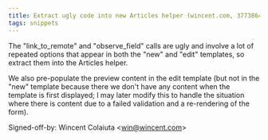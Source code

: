 ```yaml
---
title: Extract ugly code into new Articles helper (wincent.com, 3773864)
tags: snippets
---
```


The "link_to_remote" and "observe_field" calls are ugly and involve a lot of repeated options that appear in both the "new" and "edit" templates, so extract them into the Articles helper.

We also pre-populate the preview content in the edit template (but not in the "new" template because there we don't have any content when the template is first displayed; I may later modify this to handle the situation where there is content due to a failed validation and a re-rendering of the form).

Signed-off-by: Wincent Colaiuta &lt;win@wincent.com&gt;
